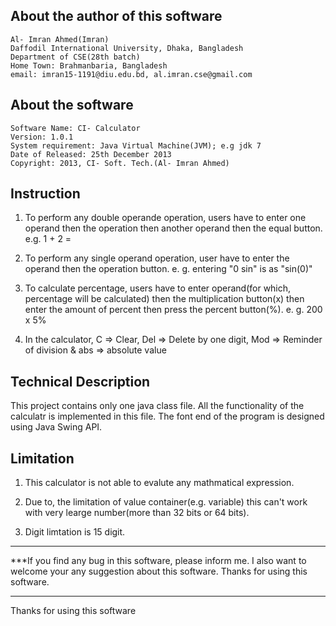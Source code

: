 
About the author of this software
-----------------------------------------------------------------

	Al- Imran Ahmed(Imran)
	Daffodil International University, Dhaka, Bangladesh
	Department of CSE(28th batch)
	Home Town: Brahmanbaria, Bangladesh
	email: imran15-1191@diu.edu.bd, al.imran.cse@gmail.com


About the software
-----------------------------------------------------------------

	Software Name: CI- Calculator
	Version: 1.0.1
	System requirement: Java Virtual Machine(JVM); e.g jdk 7
	Date of Released: 25th December 2013
	Copyright: 2013, CI- Soft. Tech.(Al- Imran Ahmed)


Instruction
-----------------------------------------------------------------

1. To perform any double operande operation, users have to enter one operand then the operation then another operand then the equal button.
	e.g. 1 + 2 =

2. To perform any single operand operation, user have to enter the operand then the operation button.
	e. g. entering  "0 sin"  is as "sin(0)"

3. To calculate percentage, users have to enter operand(for which, percentage will be calculated) then the multiplication button(x) then enter the amount 
of percent then press the percent button(%).
	e. g. 200 x 5%

4. In the calculator, C => Clear, Del => Delete by one digit, Mod => Reminder of division
                   & abs => absolute value


Technical Description
-----------------------------------------------------------------
This project contains only one java class file. All the functionality of the calculatr is implemented in this file. The font end of the program is designed using Java Swing API. 


Limitation
-----------------------------------------------------------------

1. This calculator is not able to evalute any mathmatical expression.

2. Due to, the limitation of value container(e.g. variable) this can't work with very learge number(more than 32 bits or 64 bits).

3. Digit limtation is 15 digit.

-----------------------------------------------------------------

***If you find any bug in this software, please inform me. I also want to welcome your any suggestion about this software. Thanks for using this software.

-----------------------------------------------------------------
Thanks for using this software

